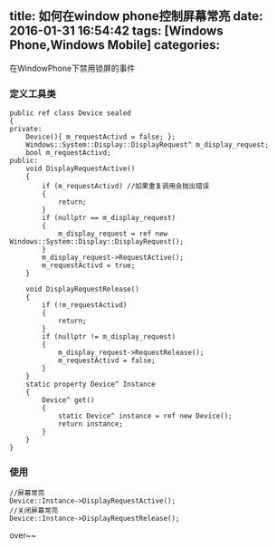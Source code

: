 title: 如何在window phone控制屏幕常亮
date: 2016-01-31 16:54:42
tags: [Windows Phone,Windows Mobile]
categories: 
---

在WindowPhone下禁用锁屏的事件

<!-- more -->

### 定义工具类
~~~
public ref class Device sealed
{
private:
	Device(){ m_requestActivd = false; };
	Windows::System::Display::DisplayRequest^ m_display_request;
	bool m_requestActivd;
public:
	void DisplayRequestActive()
	{
		if (m_requestActivd) //如果重复调用会抛出错误
		{
			return;
		}
		if (nullptr == m_display_request)
		{
			m_display_request = ref new Windows::System::Display::DisplayRequest();
		}
		m_display_request->RequestActive();
		m_requestActivd = true;
	}

	void DisplayRequestRelease()
	{
		if (!m_requestActivd)
		{
			return;
		}
		if (nullptr != m_display_request)
		{
			m_display_request->RequestRelease();
			m_requestActivd = false;
		}
	}
	static property Device^ Instance
	{
		Device^ get()
		{
			static Device^ instance = ref new Device();
			return instance;
		}
	}
}
~~~

### 使用
~~~
//屏幕常亮
Device::Instance->DisplayRequestActive();
//关闭屏幕常亮
Device::Instance->DisplayRequestRelease();
~~~

over~~